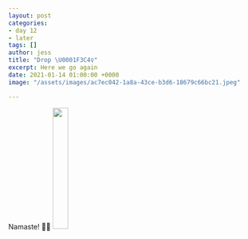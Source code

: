 ```yaml
---
layout: post
categories:
- day 12
- later
tags: []
author: jess
title: "Drop \U0001F3C4‍♀️"
excerpt: Here we go again
date: 2021-01-14 01:00:00 +0000
image: "/assets/images/ac7ec042-1a8a-43ce-b3d6-18679c66bc21.jpeg"

---
```

Namaste! 🧘‍♀️ <img width="25%" height="25%" src="{{site.url}}{{site.baseurl}}/assets/images/jess-signature.gif">